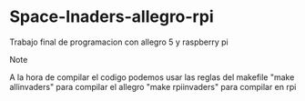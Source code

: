 # Space-Inaders-allegro-rpi
Trabajo final de programacion con allegro 5 y raspberry pi

> [!NOTE]
> A la hora de compilar el codigo podemos usar las reglas del makefile
> "make allinvaders" para compilar el allegro
> "make rpiinvaders" para compilar en rpi

